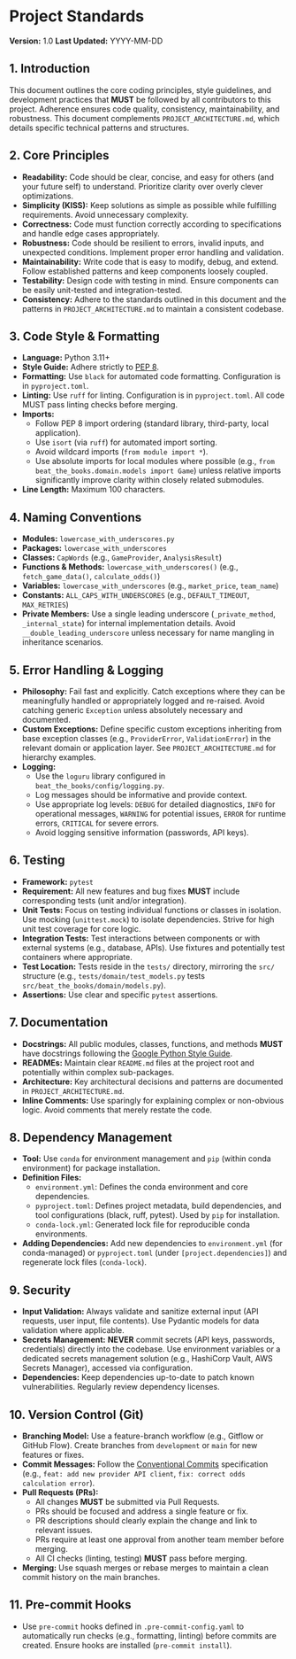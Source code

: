 # Project Standards

**Version:** 1.0
**Last Updated:** YYYY-MM-DD

## 1. Introduction

This document outlines the core coding principles, style guidelines, and development practices that **MUST** be followed by all contributors to this project. Adherence ensures code quality, consistency, maintainability, and robustness. This document complements `PROJECT_ARCHITECTURE.md`, which details specific technical patterns and structures.

## 2. Core Principles

*   **Readability:** Code should be clear, concise, and easy for others (and your future self) to understand. Prioritize clarity over overly clever optimizations.
*   **Simplicity (KISS):** Keep solutions as simple as possible while fulfilling requirements. Avoid unnecessary complexity.
*   **Correctness:** Code must function correctly according to specifications and handle edge cases appropriately.
*   **Robustness:** Code should be resilient to errors, invalid inputs, and unexpected conditions. Implement proper error handling and validation.
*   **Maintainability:** Write code that is easy to modify, debug, and extend. Follow established patterns and keep components loosely coupled.
*   **Testability:** Design code with testing in mind. Ensure components can be easily unit-tested and integration-tested.
*   **Consistency:** Adhere to the standards outlined in this document and the patterns in `PROJECT_ARCHITECTURE.md` to maintain a consistent codebase.

## 3. Code Style & Formatting

*   **Language:** Python 3.11+
*   **Style Guide:** Adhere strictly to [PEP 8](https://www.python.org/dev/peps/pep-0008/).
*   **Formatting:** Use `black` for automated code formatting. Configuration is in `pyproject.toml`.
*   **Linting:** Use `ruff` for linting. Configuration is in `pyproject.toml`. All code MUST pass linting checks before merging.
*   **Imports:**
    *   Follow PEP 8 import ordering (standard library, third-party, local application).
    *   Use `isort` (via `ruff`) for automated import sorting.
    *   Avoid wildcard imports (`from module import *`).
    *   Use absolute imports for local modules where possible (e.g., `from beat_the_books.domain.models import Game`) unless relative imports significantly improve clarity within closely related submodules.
*   **Line Length:** Maximum 100 characters.

## 4. Naming Conventions

*   **Modules:** `lowercase_with_underscores.py`
*   **Packages:** `lowercase_with_underscores`
*   **Classes:** `CapWords` (e.g., `GameProvider`, `AnalysisResult`)
*   **Functions & Methods:** `lowercase_with_underscores()` (e.g., `fetch_game_data()`, `calculate_odds()`)
*   **Variables:** `lowercase_with_underscores` (e.g., `market_price`, `team_name`)
*   **Constants:** `ALL_CAPS_WITH_UNDERSCORES` (e.g., `DEFAULT_TIMEOUT`, `MAX_RETRIES`)
*   **Private Members:** Use a single leading underscore (`_private_method`, `_internal_state`) for internal implementation details. Avoid `__double_leading_underscore` unless necessary for name mangling in inheritance scenarios.

## 5. Error Handling & Logging

*   **Philosophy:** Fail fast and explicitly. Catch exceptions where they can be meaningfully handled or appropriately logged and re-raised. Avoid catching generic `Exception` unless absolutely necessary and documented.
*   **Custom Exceptions:** Define specific custom exceptions inheriting from base exception classes (e.g., `ProviderError`, `ValidationError`) in the relevant domain or application layer. See `PROJECT_ARCHITECTURE.md` for hierarchy examples.
*   **Logging:**
    *   Use the `loguru` library configured in `beat_the_books/config/logging.py`.
    *   Log messages should be informative and provide context.
    *   Use appropriate log levels: `DEBUG` for detailed diagnostics, `INFO` for operational messages, `WARNING` for potential issues, `ERROR` for runtime errors, `CRITICAL` for severe errors.
    *   Avoid logging sensitive information (passwords, API keys).

## 6. Testing

*   **Framework:** `pytest`
*   **Requirement:** All new features and bug fixes **MUST** include corresponding tests (unit and/or integration).
*   **Unit Tests:** Focus on testing individual functions or classes in isolation. Use mocking (`unittest.mock`) to isolate dependencies. Strive for high unit test coverage for core logic.
*   **Integration Tests:** Test interactions between components or with external systems (e.g., database, APIs). Use fixtures and potentially test containers where appropriate.
*   **Test Location:** Tests reside in the `tests/` directory, mirroring the `src/` structure (e.g., `tests/domain/test_models.py` tests `src/beat_the_books/domain/models.py`).
*   **Assertions:** Use clear and specific `pytest` assertions.

## 7. Documentation

*   **Docstrings:** All public modules, classes, functions, and methods **MUST** have docstrings following the [Google Python Style Guide](https://google.github.io/styleguide/pyguide.html#38-comments-and-docstrings).
*   **READMEs:** Maintain clear `README.md` files at the project root and potentially within complex sub-packages.
*   **Architecture:** Key architectural decisions and patterns are documented in `PROJECT_ARCHITECTURE.md`.
*   **Inline Comments:** Use sparingly for explaining complex or non-obvious logic. Avoid comments that merely restate the code.

## 8. Dependency Management

*   **Tool:** Use `conda` for environment management and `pip` (within conda environment) for package installation.
*   **Definition Files:**
    *   `environment.yml`: Defines the conda environment and core dependencies.
    *   `pyproject.toml`: Defines project metadata, build dependencies, and tool configurations (black, ruff, pytest). Used by `pip` for installation.
    *   `conda-lock.yml`: Generated lock file for reproducible conda environments.
*   **Adding Dependencies:** Add new dependencies to `environment.yml` (for conda-managed) or `pyproject.toml` (under `[project.dependencies]`) and regenerate lock files (`conda-lock`).

## 9. Security

*   **Input Validation:** Always validate and sanitize external input (API requests, user input, file contents). Use Pydantic models for data validation where applicable.
*   **Secrets Management:** **NEVER** commit secrets (API keys, passwords, credentials) directly into the codebase. Use environment variables or a dedicated secrets management solution (e.g., HashiCorp Vault, AWS Secrets Manager), accessed via configuration.
*   **Dependencies:** Keep dependencies up-to-date to patch known vulnerabilities. Regularly review dependency licenses.

## 10. Version Control (Git)

*   **Branching Model:** Use a feature-branch workflow (e.g., Gitflow or GitHub Flow). Create branches from `development` or `main` for new features or fixes.
*   **Commit Messages:** Follow the [Conventional Commits](https://www.conventionalcommits.org/en/v1.0.0/) specification (e.g., `feat: add new provider API client`, `fix: correct odds calculation error`).
*   **Pull Requests (PRs):**
    *   All changes **MUST** be submitted via Pull Requests.
    *   PRs should be focused and address a single feature or fix.
    *   PR descriptions should clearly explain the change and link to relevant issues.
    *   PRs require at least one approval from another team member before merging.
    *   All CI checks (linting, testing) **MUST** pass before merging.
*   **Merging:** Use squash merges or rebase merges to maintain a clean commit history on the main branches.

## 11. Pre-commit Hooks

*   Use `pre-commit` hooks defined in `.pre-commit-config.yaml` to automatically run checks (e.g., formatting, linting) before commits are created. Ensure hooks are installed (`pre-commit install`).
